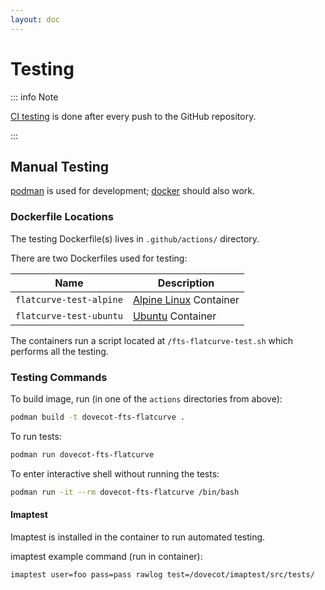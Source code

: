 ```yaml
---
layout: doc
---
```


# Testing

::: info Note

[CI testing](https://github.com/slusarz/dovecot-fts-flatcurve/actions/workflows/testing.yml) is done after every push to the GitHub repository.

:::

## Manual Testing

[podman](https://podman.io/) is used for development; [docker](https://docker.com/) should also work.

### Dockerfile Locations

The testing Dockerfile(s) lives in `.github/actions/` directory.

There are two Dockerfiles used for testing:

| Name                    | Description                                        |
| ----------------------- | -------------------------------------------------- |
| `flatcurve-test-alpine` | [Alpine Linux](https://alpinelinux.org/) Container |
| `flatcurve-test-ubuntu` | [Ubuntu](https://ubuntu.com/) Container            |

The containers run a script located at `/fts-flatcurve-test.sh` which performs all the testing.

### Testing Commands

To build image, run (in one of the `actions` directories from above):

```sh
podman build -t dovecot-fts-flatcurve .
```

To run tests:

```sh
podman run dovecot-fts-flatcurve
```

To enter interactive shell without running the tests:

```sh
podman run -it --rm dovecot-fts-flatcurve /bin/bash
```

#### Imaptest

Imaptest is installed in the container to run automated testing.

imaptest example command (run in container):

```sh
imaptest user=foo pass=pass rawlog test=/dovecot/imaptest/src/tests/
```
